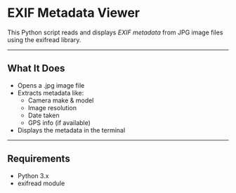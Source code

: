 # EXIF Metadata Viewer 

This Python script reads and displays *EXIF metadata* from JPG image files using the exifread library.

---

##  What It Does

- Opens a .jpg image file
- Extracts metadata like:
  - Camera make & model
  - Image resolution
  - Date taken
  - GPS info (if available)
- Displays the metadata in the terminal

---

##  Requirements

- Python 3.x
- exifread module

